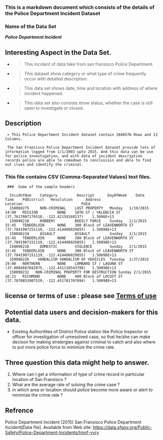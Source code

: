 ### This is a markdown document which consists of the details of the Police Department Incident Dataset

### Name of the Data Set
**_Police Department Incident_**

## Interesting Aspect in the Data Set.
 * > This incident of data take from san fransisco Police Department. 
 * > This dataset show category or what type of crime frequently occur with  detailed description.
 * > This data set shows date, time and location with address of where incident happened.
 * > This data set also consists show status, whether the case is still open to investigate or closed.
 
## Description
     
     > This Police Department Incident dataset contain 1048576 Rows and 13 Columns.

     The San Fransisco Police Department Incident dataset provide lots of information logged from 1/1/2003 upto 2015. And this data can be use for police investigation, and with data of incident description records police are able to comedown to conclusioin and able to find out clues and identify the criminal.  

### This file contains CSV (Comma-Separated Values) text files.

     ###  Some of the sample headers

      IncidntNum	Category	     Descript	   DayOfWeek	Date	Time	PdDistrict	 Resolution	     Address	                     Location	                        PdId
      150060275	    NON-CRIMINAL	LOST PROPERTY	Monday	 1/19/2015	14:00	MISSION	        NONE	18TH ST / VALENCIA ST		(37.7617007179518, -122.42158168137)	1.5006E+13
      150098210	    ROBBERY	        BODILY FORCE	Sunday	 2/1/2015	15:45	TENDERLOIN	    NONE	300 Block of LEAVENWORTH ST	(37.7841907151119, -122.414406029855)	1.50098E+13
      150098210	    ASSAULT	        ASSAULT     	Sunday	 2/1/2015	15:45	TENDERLOIN	    NONE	300 Block of LEAVENWORTH ST	(37.7841907151119, -122.414406029855)	1.50098E+13
      150098210	    DOMESTIC        VIOLENCE	    Sunday	 2/1/2015	15:45	TENDERLOIN	    NONE	300 Block of LEAVENWORTH ST	(37.7841907151119, -122.414406029855)	1.50098E+13
      150098226	   VANDALISM VANDALISM OF VEHICLES	Tuesday	 1/27/2015	19:00	NORTHERN	    NONE	LOMBARD ST / LAGUNA ST	    (37.8004687042875, -122.431118543788)	1.50098E+13
      150098232	  NON-CRIMINAL PROPERTY FOR DESTRUCTION	Sunday 2/1/2015 16:21	RICHMOND	    NONE	400 Block of LOCUST ST	    (37.7870853907529, -122.451781767894)	1.50098E+13


## license or terms of use : please see [Terms of use](https://datasf.org/opendata/terms-of-use/)
 
##  Potential data users and decision-makers for this data.
    
  * Existing Authoritites of District Police station like Police Inspector or officer for investigation  of unresolved case, so that he/she can make decison for making stratergies against criminal to catch and also where to put more police force to minimize the crime rate.
  
##  Three question this data might help to answer.
   
   1. Where can I get a information of type of crime record in particular location of San Fransisco ? 
   2. What are the average rate of solving the crime case ? 
   3. in which area or location should police become more aware or alert to minimize the crime rate ? 

## Refrence
Police Department Incident (2015)  San Fransisco Police Department Incident[Data file]. Available from  Web site: https://data.sfgov.org/Public-Safety/Police-Department-Incidents/tmnf-yvry
